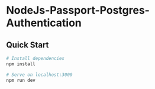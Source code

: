 # NodeJs-Passport-Postgres-Authentication

## Quick Start

``` bash
# Install dependencies
npm install

# Serve on localhost:3000
npm run dev
```

